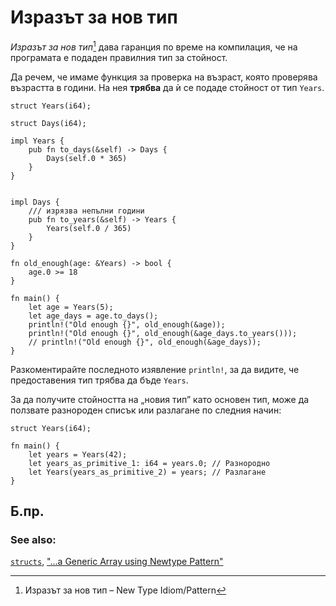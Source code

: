 # Изразът за нов тип

*Изразът за нов тип*[^newtype] дава гаранция по време на компилация, че на програмата е
подаден правилния тип за стойност.

Да речем, че имаме функция за проверка на възраст, която проверява възрастта
в години. На нея **трябва** да ѝ се подаде стойност от тип `Years`. 

```rust, editable
struct Years(i64);

struct Days(i64);

impl Years {
    pub fn to_days(&self) -> Days {
        Days(self.0 * 365)
    }
}


impl Days {
    /// изрязва непълни години
    pub fn to_years(&self) -> Years {
        Years(self.0 / 365)
    }
}

fn old_enough(age: &Years) -> bool {
    age.0 >= 18
}

fn main() {
    let age = Years(5);
    let age_days = age.to_days();
    println!("Old enough {}", old_enough(&age));
    println!("Old enough {}", old_enough(&age_days.to_years()));
    // println!("Old enough {}", old_enough(&age_days));
}
```

Разкоментирайте последното изявлениe `println!`, за да видите, че
предоставения тип трябва да бъде `Years`.

За да получите стойността на „новия тип” като основен тип, може да ползвате
разнороден списък или разлагане по следния начин:
```rust, editable
struct Years(i64);

fn main() {
    let years = Years(42);
    let years_as_primitive_1: i64 = years.0; // Разнородно
    let Years(years_as_primitive_2) = years; // Разлагане
}
```

## Б.пр.

[^newtype]: Изразът за нов тип – New Type Idiom/Pattern

### See also:

[`structs`][struct],
["…a Generic Array using Newtype Pattern"](https://rsdlt.github.io/posts/rust-use-newtype-pattern-display-trait-array-generics/)

[struct]: ../custom_types/structs.md

